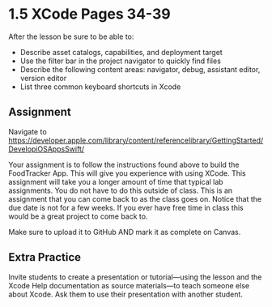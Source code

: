 #  1.5  XCode Pages 34-39 #

After the lesson be sure to be able to:
- Describe asset catalogs, capabilities, and deployment target
- Use the filter bar in the project navigator to quickly find files
- Describe the following content areas: navigator, debug, assistant editor, version editor
- List three common keyboard shortcuts in Xcode

## Assignment ##

Navigate to https://developer.apple.com/library/content/referencelibrary/GettingStarted/DevelopiOSAppsSwift/

Your assignment is to follow the instructions found above to build the FoodTracker App. This will give you experience with using XCode. This assignment will take you a longer amount of time that typical lab assignments. You do not have to do this outside of class. This is an assignment that you can come back to as the class goes on. Notice that the due date is not for a few weeks. If you ever have free time in class this would be a great project to come back to.

Make sure to upload it to GitHub AND mark it as complete on Canvas.

## Extra Practice ##

Invite students to create a presentation or tutorial—using the lesson and the Xcode Help documentation as source materials—to teach someone else about Xcode. Ask them to use their presentation with another student.

